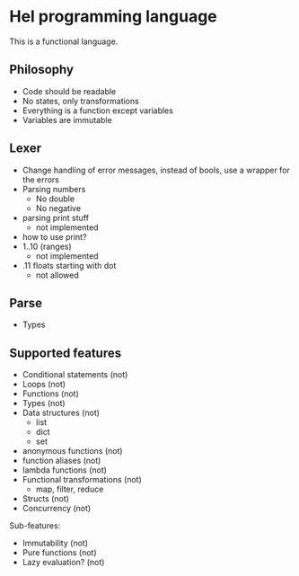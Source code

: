 # Hel programming language
This is a functional language.

## Philosophy
- Code should be readable
- No states, only transformations
- Everything is a function except variables
- Variables are immutable

## Lexer
- Change handling of error messages, instead of bools, use a wrapper for the errors
- Parsing numbers
    - No double
    - No negative
- parsing print stuff
    - not implemented
- how to use print?
- 1..10 (ranges)
    - not implemented
- .11 floats starting with dot
    - not allowed

## Parse
- Types

## Supported features
- Conditional statements (not)
- Loops (not)
- Functions (not)
- Types (not)
- Data structures (not)
    - list
    - dict
    - set
- anonymous functions (not)
- function aliases (not)
- lambda functions (not)
- Functional transformations (not)
    - map, filter, reduce
- Structs (not)
- Concurrency (not)

Sub-features:
- Immutability (not)
- Pure functions (not)
- Lazy evaluation? (not)
